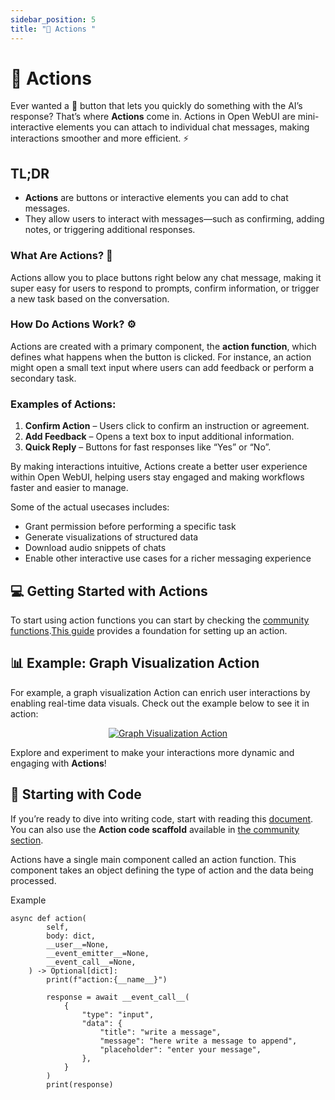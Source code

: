 ```yaml
---
sidebar_position: 5
title: "💬 Actions "
---
```


# 💬 Actions

Ever wanted a 🔘 button that lets you quickly do something with the AI’s response? That’s where **Actions** come in. Actions in Open WebUI are mini-interactive elements you can attach to individual chat messages, making interactions smoother and more efficient. ⚡

## TL;DR
- **Actions** are buttons or interactive elements you can add to chat messages.
- They allow users to interact with messages—such as confirming, adding notes, or triggering additional responses.

### What Are Actions? 🤔
Actions allow you to place buttons right below any chat message, making it super easy for users to respond to prompts, confirm information, or trigger a new task based on the conversation.

### How Do Actions Work? ⚙️
Actions are created with a primary component, the **action function**, which defines what happens when the button is clicked. For instance, an action might open a small text input where users can add feedback or perform a secondary task.

### Examples of Actions:
1. **Confirm Action**  – Users click to confirm an instruction or agreement.
2. **Add Feedback**  – Opens a text box to input additional information.
3. **Quick Reply**  – Buttons for fast responses like “Yes” or “No”.

By making interactions intuitive, Actions create a better user experience within Open WebUI, helping users stay engaged and making workflows faster and easier to manage.

Some of the actual usecases includes:
- Grant permission before performing a specific task
- Generate visualizations of structured data 
- Download audio snippets of chats 
- Enable other interactive use cases for a richer messaging experience

## 💻 Getting Started with Actions
To start using action functions you can start by checking the [community functions](https://openwebui.com).[This guide](index.mdx#how-to-install-functions) provides a foundation for setting up an action.

## 📊 Example: Graph Visualization Action

For example, a graph visualization Action can enrich user interactions by enabling real-time data visuals. Check out the example below to see it in action:

<p align="center">
  <a href="#">
    <img src="/img/pipelines/graph-viz-action.gif" alt="Graph Visualization Action" />
  </a>
</p>

Explore and experiment to make your interactions more dynamic and engaging with **Actions**!



## 📝 Starting with Code

If you’re ready to dive into writing code, start with reading this [document](../getting_started.md). You can also use the **Action code scaffold** available in [the community section](https://openwebui.com/f/hub/custom_action/).

Actions have a single main component called an action function. This component takes an object defining the type of action and the data being processed.

<summary>Example</summary>

```
async def action(
        self,
        body: dict,
        __user__=None,
        __event_emitter__=None,
        __event_call__=None,
    ) -> Optional[dict]:
        print(f"action:{__name__}")

        response = await __event_call__(
            {
                "type": "input",
                "data": {
                    "title": "write a message",
                    "message": "here write a message to append",
                    "placeholder": "enter your message",
                },
            }
        )
        print(response)
```


 
